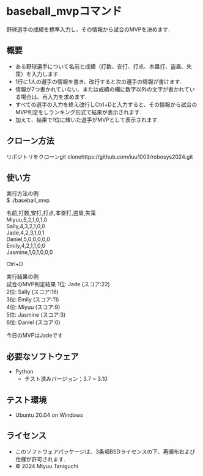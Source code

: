 # baseball_mvpコマンド
野球選手の成績を標準入力し、その情報から試合のMVPを決めます.

## 概要
- ある野球選手について名前と成績（打数、安打、打点、本塁打、盗塁、失策）を入力します.
- 1行に1人の選手の情報を書き、改行すると次の選手の情報が書けます.
- 情報が7つ書かれていない、または成績の欄に数字以外の文字が書かれている場合は、再入力を求めます.
- すべての選手の入力を終え改行しCtrl+Dと入力すると、その情報から試合のMVP判定をしランキング形式で結果が表示されます.
- 加えて、結果で1位に輝いた選手がMVPとして表示されます.


## クローン方法
リポジトリをクローンgit clonehttps://github.com/iuu1003/robosys2024.git

## 使い方
実行方法の例  
$ ./baseball_mvp

名前,打数,安打,打点,本塁打,盗塁,失策  
    Miyuu,5,2,1,0,1,0  
    Sally,4,3,2,1,0,0  
Jade,4,2,3,1,0,1  
Daniel,5,0,0,0,0,0  
Emily,4,2,1,1,0,0  
Jasmine,1,0,1,0,0,0

Ctrl+D

実行結果の例  
試合のMVP判定結果
1位: Jade (スコア:22)  
2位: Sally (スコア:16)  
3位: Emily (スコア:11)  
4位: Miyuu (スコア:9)  
5位: Jasmine (スコア:3)  
6位: Daniel (スコア:0)

今日のMVPはJadeです

## 必要なソフトウェア
- Python
    - テスト済みバージョン：3.7 ~ 3.10

## テスト環境
- Ubuntu 20.04 on Windows

## ライセンス
- このソフトウェアパッケージは、3条項BSDライセンスの下、再頒布および仕様が許可されます.
- © 2024 Miyuu Taniguchi
